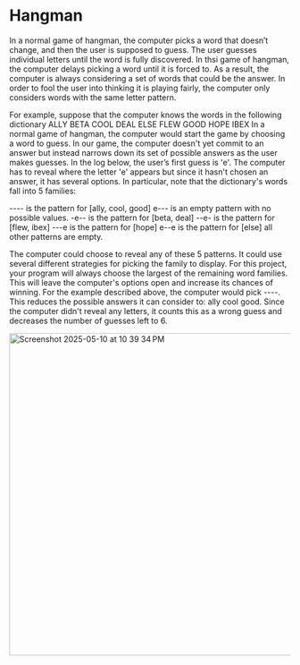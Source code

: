 # Hangman

In a normal game of hangman, the computer picks a word that doesn’t change, and
then the user is supposed to guess. The user guesses individual letters until the word is
fully discovered.
In thsi game of hangman, the computer delays picking a word until it is forced to. As a
result, the computer is always considering a set of words that could be the answer. In
order to fool the user into thinking it is playing fairly, the computer only considers words
with the same letter pattern.

For example, suppose that the computer knows the words in the following dictionary
ALLY BETA COOL DEAL ELSE FLEW GOOD HOPE IBEX
In a normal game of hangman, the computer would start the game by choosing a word
to guess. In our game, the computer doesn't yet commit to an answer but instead
narrows down its set of possible answers as the user makes guesses. In the log below,
the user’s first guess is 'e'. The computer has to reveal where the letter 'e' appears but
since it hasn't chosen an answer, it has several options. In particular, note that the
dictionary's words fall into 5 families:

 ---- is the pattern for [ally, cool, good]
 e--- is an empty pattern with no possible values.
 -e-- is the pattern for [beta, deal]
 --e- is the pattern for [flew, ibex]
 ---e is the pattern for [hope]
 e--e is the pattern for [else]
 all other patterns are empty.

The computer could choose to reveal any of these 5 patterns. It could use several
different strategies for picking the family to display. For this project, your program will
always choose the largest of the remaining word families. This will leave the
computer's options open and increase its chances of winning. For the example
described above, the computer would pick ----. This reduces the possible answers it
can consider to: ally cool good. Since the computer didn't reveal any letters, it
counts this as a wrong guess and decreases the number of guesses left to 6.

<img width="576" alt="Screenshot 2025-05-10 at 10 39 34 PM" src="https://github.com/user-attachments/assets/9ba406fd-50c0-43e4-92af-5796e7b677a8" />
